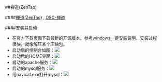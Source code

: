 
##禅道\(ZenTao\)

####[禅道\(ZenTao\)](http://www.zentao.net/) , [OSC-禅道](http://www.oschina.net/search?user=253318&q=%E7%A6%85%E9%81%93&scope=project)

####安装并启动
- 在[官方下载页面](http://www.zentao.net/download.html)下载最新的开源版本。参考[windows一键安装说明](http://www.zentao.net/book/zentaopmshelp/76.html)。安装过程很快，就像解压某个压缩包。
- 启动后的控制台如图：![](./images/zentao/zendao-console.png)
- 启动后的HOME界面：![](./images/zentao/zendao-home.png)
- 启动的apache服务：![](./images/zentao/zendao-service01.png)
- 启动的mysql服务：![](./images/zentao/zendao-service02.png)
- 用navicat.exe打开mysql：![](./images/zentao/zendao-mysql.png)

